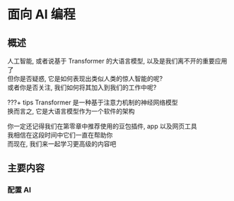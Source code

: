 # 面向 AI 编程

## 概述

人工智能, 或者说基于 Transformer 的大语言模型, 以及是我们离不开的重要应用了  
但你是否疑惑, 它是如何表现出类似人类的惊人智能的呢?  
或者你是否关注, 我们如何将其加入到我们的工作中呢?  

???+ tips
    Transformer 是一种基于注意力机制的神经网络模型  
    换而言之, 它是大语言模型作为一个软件的架构

你一定还记得我们在第零章中推荐使用的豆包插件, app 以及网页工具  
我相信在这段时间中它们一直在帮助你  
而现在, 我们来一起学习更高级的内容吧

## 主要内容

### 配置 AI

### 
